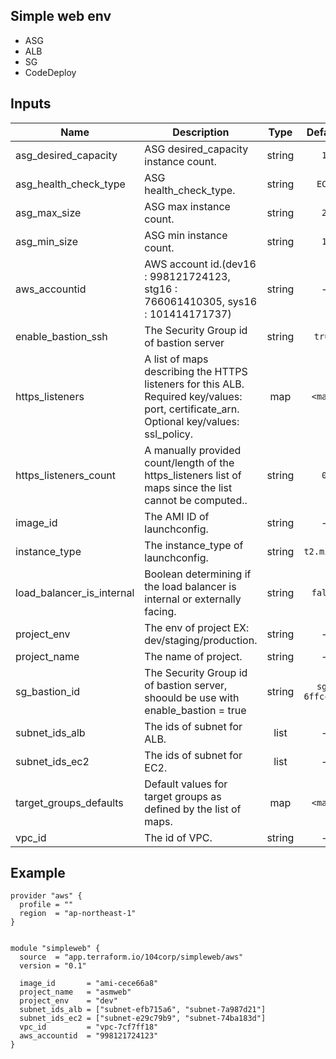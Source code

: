 ## Simple web env

* ASG
* ALB
* SG
* CodeDeploy

## Inputs

| Name | Description | Type | Default | Required |
|------|-------------|:----:|:-----:|:-----:|
| asg_desired_capacity | ASG desired_capacity instance count. | string | `1` | no |
| asg_health_check_type | ASG health_check_type. | string | `EC2` | no |
| asg_max_size | ASG max instance count. | string | `2` | no |
| asg_min_size | ASG min instance count. | string | `1` | no |
| aws_accountid | AWS account id.(dev16 : 998121724123, stg16 : 766061410305, sys16 : 101414171737) | string | - | yes |
| enable_bastion_ssh | The Security Group id of bastion server | string | `true` | no |
| https_listeners | A list of maps describing the HTTPS listeners for this ALB. Required key/values: port, certificate_arn. Optional key/values: ssl_policy. | map | `<map>` | no |
| https_listeners_count | A manually provided count/length of the https_listeners list of maps since the list cannot be computed.. | string | `0` | no |
| image_id | The AMI ID of launchconfig. | string | - | yes |
| instance_type | The instance_type of launchconfig. | string | `t2.micro` | no |
| load_balancer_is_internal | Boolean determining if the load balancer is internal or externally facing. | string | `false` | no |
| project_env | The env of project EX: dev/staging/production. | string | - | yes |
| project_name | The name of project. | string | - | yes |
| sg_bastion_id | The Security Group id of bastion server, shoould be use with enable_bastion = true | string | `sg-6ffcce09` | no |
| subnet_ids_alb | The ids of subnet for ALB. | list | - | yes |
| subnet_ids_ec2 | The ids of subnet for EC2. | list | - | yes |
| target_groups_defaults | Default values for target groups as defined by the list of maps. | map | `<map>` | no |
| vpc_id | The id of VPC. | string | - | yes |




## Example

```
provider "aws" {
  profile = ""
  region  = "ap-northeast-1"
}


module "simpleweb" {
  source  = "app.terraform.io/104corp/simpleweb/aws"
  version = "0.1"

  image_id       = "ami-cece66a8"
  project_name   = "asmweb"
  project_env    = "dev"
  subnet_ids_alb = ["subnet-efb715a6", "subnet-7a987d21"]
  subnet_ids_ec2 = ["subnet-e29c79b9", "subnet-74ba183d"]
  vpc_id         = "vpc-7cf7ff18"
  aws_accountid  = "998121724123"
}

```
